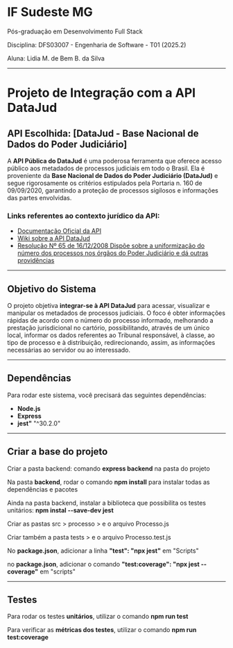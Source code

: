 # IF Sudeste MG
Pós-graduação em Desenvolvimento Full Stack

Disciplina: DFS03007 - Engenharia de Software - T01 (2025.2)

Aluna: Lidia M. de Bem B. da Silva

---

# Projeto de Integração com a API DataJud

## API Escolhida: [DataJud - Base Nacional de Dados do Poder Judiciário]

A **API Pública do DataJud** é uma poderosa ferramenta que oferece acesso público aos metadados de processos judiciais em todo o Brasil. Ela é proveniente da **Base Nacional de Dados do Poder Judiciário (DataJud)** e segue rigorosamente os critérios estipulados pela Portaria n. 160 de 09/09/2020, garantindo a proteção de processos sigilosos e informações das partes envolvidas.

### Links referentes ao contexto jurídico da API:
- [Documentação Oficial da API](https://www.cnj.jus.br/sistemas/datajud/api-publica/)
- [Wiki sobre a API DataJud](https://datajud-wiki.cnj.jus.br/api-publica/)
- [Resolução Nº 65 de 16/12/2008 Dispõe sobre a uniformização do número dos processos nos órgãos do Poder Judiciário e dá outras providências](https://atos.cnj.jus.br/atos/detalhar/atos-normativos?documento=119)

---


## Objetivo do Sistema

O projeto objetiva **integrar-se à API DataJud** para acessar, visualizar e manipular os metadados de processos judiciais. O foco é obter informações rápidas de acordo com o número do processo informado, melhorando a prestação jurisdicional no cartório, possibilitando, através de um único local, informar os dados referentes ao Tribunal responsável, à classe, ao tipo de processo e à distribuição, redirecionando, assim, as informações necessárias ao servidor ou ao interessado.

---

## Dependências

Para rodar este sistema, você precisará das seguintes dependências:

- **Node.js** 
- **Express**
- **jest"** "^30.2.0"


---

## Criar a base do projeto

Criar a pasta backend: comando **express backend** na pasta do projeto

Na pasta **backend**, rodar o comando **npm install** para instalar todas as dependências e pacotes

Ainda na pasta backend, instalar a biblioteca que possibilita os testes unitários: **npm instal --save-dev jest**

Criar as pastas src > processo > e o arquivo Processo.js

Criar também a pasta tests > e o arquivo Processo.test.js

No **package.json**, adicionar a linha  **"test": "npx jest"** em "Scripts"

no **package.json**, adicionar o comando **"test:coverage": "npx jest --coverage"** em "scripts"


---

## Testes

Para rodar os testes **unitários**, utilizar o comando **npm run test**

Para verificar as **métricas dos testes**, utilizar o comando **npm run test:coverage**




